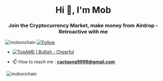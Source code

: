 <h1 align="center">Hi 👋, I'm Mob</h1>
<h3 align="center">Join the Cryptocurrency Market, make money from Airdrop - Retroactive with me</h3>

<p align="left"> <img src="https://komarev.com/ghpvc/?username=mobonchain&label=Profile%20views&color=0e75b6&style=flat" alt="mobonchain" /> <a href="https://github.com/mobonchain"> <img src="https://img.shields.io/github/followers/mobonchain?label=Follow&style=social" alt="Follow" /> </a> </p>

- [![TopAME | Bullish - Cheerful](https://img.shields.io/badge/TopAME%20|%20Bullish-%20-%20-Cheerful-blue?logo=telegram&style=flat)](https://t.me/xTopAME)

- 📫 How to reach me : **cactuong9999@gmail.com**

<p>&nbsp;<img align="center" src="https://github-readme-stats.vercel.app/api?username=mobonchain&show_icons=true&locale=en" alt="mobonchain" /></p>
